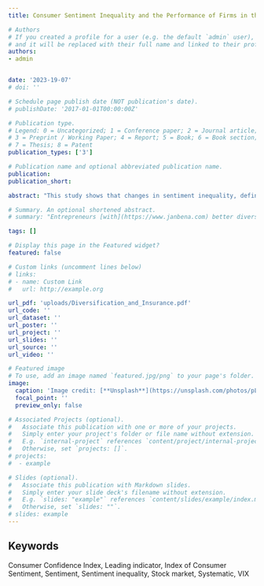 ```yaml
---
title: Consumer Sentiment Inequality and the Performance of Firms in the Product Market

# Authors
# If you created a profile for a user (e.g. the default `admin` user), write the username (folder name) here
# and it will be replaced with their full name and linked to their profile.
authors:
- admin


date: '2023-19-07'
# doi: ''

# Schedule page publish date (NOT publication's date).
# publishDate: '2017-01-01T00:00:00Z'

# Publication type.
# Legend: 0 = Uncategorized; 1 = Conference paper; 2 = Journal article;
# 3 = Preprint / Working Paper; 4 = Report; 5 = Book; 6 = Book section;
# 7 = Thesis; 8 = Patent
publication_types: ['3']

# Publication name and optional abbreviated publication name.
publication:
publication_short: 

abstract: "This study shows that changes in sentiment inequality, defined as the consumer sentiment difference between high- and low-income groups, can predict the future performance of high-end compared with low-end product firms. Strategies that combine the use of sentiment inequality changes with firms' cash-flow cyclicality (betas) to assess firms' product position on the low- to high-end spectrum generate abnormal risk-adjusted returns. As a case study, we provide evidence of how changes in sentiment inequality predict the relative performance of fast-food versus casual dining firms. Finally, this study shows that an increase in sentiment inequality is a positive predictor of market returns."

# Summary. An optional shortened abstract.
# summary: "Entrepreneurs [with](https://www.janbena.com) better diversified portfolios provide more insurance to employees against labor income risk: in a sample of over  # 524,000 Canadian firms and 858,000 owners, firms owned by more diversified entrepreneurs offer more stable jobs and earnings to employees when faced by idiosyncratic  shocks. A one standard deviation increase in owner’s diversification reduces the shock’s pass-through rate to labor layoffs by 13% and to workers’ earnings by 41%. The data # are consistent with such insurance being partly provided to retain valuable human capital and partly to avoid costly terminations. There is no evidence of insurance being # priced in average wages."

tags: []

# Display this page in the Featured widget?
featured: false

# Custom links (uncomment lines below)
# links:
# - name: Custom Link
#   url: http://example.org

url_pdf: 'uploads/Diversification_and_Insurance.pdf'
url_code: ''
url_dataset: ''
url_poster: ''
url_project: ''
url_slides: ''
url_source: ''
url_video: ''

# Featured image
# To use, add an image named `featured.jpg/png` to your page's folder.
image:
  caption: 'Image credit: [**Unsplash**](https://unsplash.com/photos/pLCdAaMFLTE)'
  focal_point: ''
  preview_only: false

# Associated Projects (optional).
#   Associate this publication with one or more of your projects.
#   Simply enter your project's folder or file name without extension.
#   E.g. `internal-project` references `content/project/internal-project/index.md`.
#   Otherwise, set `projects: []`.
# projects:
#  - example

# Slides (optional).
#   Associate this publication with Markdown slides.
#   Simply enter your slide deck's filename without extension.
#   E.g. `slides: "example"` references `content/slides/example/index.md`.
#   Otherwise, set `slides: ""`.
# slides: example
---
```


<h2>Keywords</h2>
Consumer Confidence Index, Leading indicator, Index of Consumer Sentiment, Sentiment, Sentiment inequality, Stock market, Systematic, VIX

